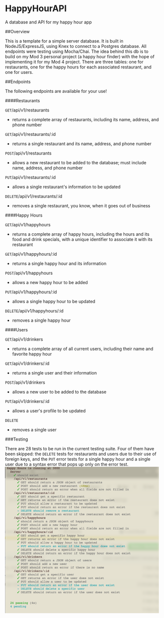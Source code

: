 # HappyHourAPI
A database and API for my happy hour app

##Overview

This is a template for a simple server database. It is built in NodeJS/ExpressJS, using Knex to connect to a Postgres database. All endpoints were testing using Mocha/Chai. The idea behind this db is to build on my Mod 3 personal project (a happy hour finder) with the hope of implementing it for my Mod 4 project. There are three tables: one for restaurants, one for the happy hours for each associated restaurant, and one for users.

##Endpoints

The following endpoints are available for your use!

####Restaurants

`GET`/api/v1/restaurants
* returns a complete array of restaurants, including its name, address, and phone number

`GET`/api/v1/restaurants/:id
* returns a single restaurant and its name, address, and phone number

`POST`/api/v1/restaurants
* allows a new restaurant to be added to the database; must include name, address, and phone number

`PUT`/api/v1/restaurants/:id
* allows a single restaurant's information to be updated

`DELETE`/api/v1/restaurants/:id
* removes a single restaurant, you know, when it goes out of business

####Happy Hours

`GET`/api/v1/happyhours
* returns a complete array of happy hours, including the hours and its food and drink specials, with a unique identifier to associate it with its restaurant

`GET`/api/v1/happyhours/:id
* returns a single happy hour and its information

`POST`/api/v1/happyhours
* allows a new happy hour to be added

`PUT`/api/v1/happyhours/:id
* allows a single happy hour to be updated

`DELETE`/api/v1/happyhours/:id
* removes a single happy hour

####Users

`GET`/api/v1/drinkers
* returns a complete array of all current users, including their name and favorite happy hour

`GET`/api/v1/drinkers/:id
* returns a single user and their information

`POST`/api/v1/drinkers
* allows a new user to be added to the database

`PUT`/api/v1/drinkers/:id
* allows a user's profile to be updated

`DELETE`
* removes a single user

###Testing

There are 28 tests to be run in the current testing suite. Four of them have been skipped: the `DELETE` tests for restaurants and users due to their use of foreign keys, and the `PUT` error tests for a single happy hour and a single user due to a syntax error that pops up only on the error test.
![Screenshot of test suite](https://github.com/apsitos/HappyHourAPI/blob/master/Screen%20Shot%202017-03-25%20at%209.58.53%20PM.png)
